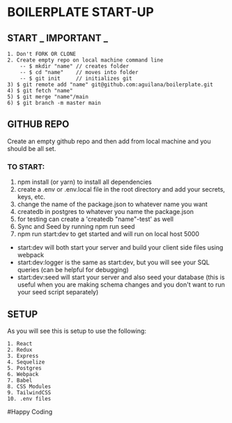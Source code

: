 # BOILERPLATE START-UP

## START _ IMPORTANT _

```
1. Don't FORK OR CLONE
2. Create empty repo on local machine command line
    -- $ mkdir "name" // creates folder
    -- $ cd "name"    // moves into folder
    -- $ git init     // initializes git
3) $ git remote add "name" git@github.com:aguilana/boilerplate.git
4) $ git fetch "name"
5) $ git merge "name"/main
6) $ git branch -m master main
```

## GITHUB REPO

Create an empty github repo and then add from local machine and you should be all set.

### TO START:

1. npm install (or yarn) to install all dependencies
2. create a .env or .env.local file in the root directory and add your secrets, keys, etc.
3. change the name of the package.json to whatever name you want
4. createdb in postgres to whatever you name the package.json
5. for testing can create a 'createdb "name"-test' as well
6. Sync and Seed by running npm run seed
7. npm run start:dev to get started and will run on local host 5000

- start:dev will both start your server and build your client side files using webpack
- start:dev:logger is the same as start:dev, but you will see your SQL queries (can be helpful for debugging)
- start:dev:seed will start your server and also seed your database (this is useful when you are making schema changes and you don't want to run your seed script separately)

## SETUP

As you will see this is setup to use the following:

```
1. React
2. Redux
3. Express
4. Sequelize
5. Postgres
6. Webpack
7. Babel
8. CSS Modules
9. TailwindCSS
10. .env files
```

#Happy Coding
